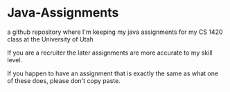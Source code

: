 # Java-Assignments
a github repository where I'm keeping my java assignments for my CS 1420 class at the University of Utah

If you are a recruiter the later assignments are more accurate to my skill level.

If you happen to have an assignment that is exactly the same as what one of these does, please don't copy paste.
